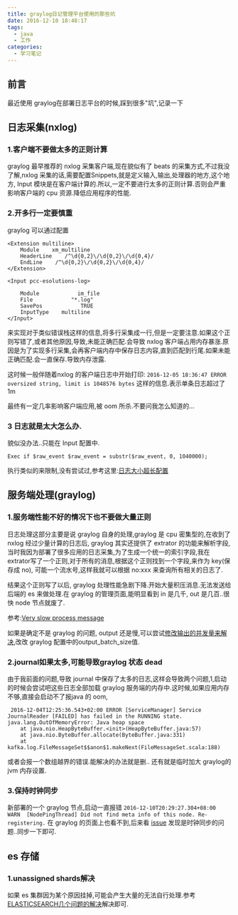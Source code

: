 ```yaml
---
title: graylog日记管理平台使用的那些坑
date: 2016-12-10 18:48:17
tags:
  - java
  - 工作
categories:
  - 学习笔记
---
```


## 前言

最近使用 graylog在部署日志平台的时候,踩到很多"坑",记录一下

## 日志采集(nxlog)

### 1.客户端不要做太多的正则计算

graylog 最早推荐的 nxlog 采集客户端,现在貌似有了 beats 的采集方式,不过我没了解,nxlog 采集的话,需要配置Snippets,就是定义输入,输出,处理器的地方,这个地方, Input 模块是在客户端计算的.所以,一定不要进行太多的正则计算.否则会严重影响客户端的 cpu 资源.降低应用程序的性能.

### 2.开多行一定要慎重

graylog 可以通过配置

````
<Extension multiline>
    Module    xm_multiline
    HeaderLine    /^\d{0,2}\/\d{0,2}\/\d{0,4}/
    EndLine    /^\d{0,2}\/\d{0,2}\/\d{0,4}/
</Extension>

<Input pcc-esolutions-log>

    Module            im_file
    File            "*.log"
    SavePos            TRUE
    InputType    multiline
</Input>
````
来实现对于类似错误栈这样的信息,将多行采集成一行,但是一定要注意.如果这个正则写错了,或者其他原因,导致,未能正确匹配.会导致 nxlog 客户端占用内存暴涨.原因是为了实现多行采集,会再客户端内存中保存日志内容,直到匹配到行尾.如果未能正确匹配.会一直保存.导致内存泄露.

这时候一般伴随着nxlog 的客户端日志中开始打印:
`2016-12-05 18:36:47 ERROR oversized string, limit is 1048576 bytes`
这样的信息.表示单条日志超过了1m

最终有一定几率影响客户端应用,被 oom 所杀.不要问我怎么知道的...

### 3 日志就是太大怎么办.

貌似没办法..只能在 Input 配置中.
````
Exec if $raw_event $raw_event = substr($raw_event, 0, 1040000);

````
执行类似的来限制,没有尝试过,参考这里:[日志大小超长配置](https://github.com/cityindex/LogSearchShipper/blob/master/src/LogsearchShipper.Core/NxLog/NxLogProcessManager.cs)


## 服务端处理(graylog)


### 1.服务端性能不好的情况下也不要做大量正则

 日志处理这部分主要是说 graylog 自身的处理,graylog 是 cpu 密集型的,在收到了 nxlog 经过少量计算的日志后, graylog 其实还提供了 extrator 的功能来解析字段,当时我因为部署了很多应用的日志采集,为了生成一个统一的索引字段,我在extrator写了一个正则,对于所有的消息,根据这个正则找到一个字段,来作为 key(保存成 no), 可能一个流水号,这样我就可以根据 no:xxx 来查询所有相关的日志了.

结果这个正则写了以后, graylog 处理性能急剧下降.开始大量积压消息.无法发送给后端的 es 来做处理.在 graylog 的管理页面,能明显看到 in 是几千, out 是几百..很快 node 节点就废了.

参考:[Very slow process message](https://github.com/Graylog2/graylog2-server/issues/1334)


如果是确定不是 graylog 的问题, output 还是慢,可以尝试[修改输出的并发量来解决](https://github.com/Graylog2/graylog2-server/issues/2313),改改 graylog 配置中的output_batch_size值.


### 2.journal如果太多,可能导致graylog 状态 dead

 由于我前面的问题,导致 journal 中保存了太多的日志,这样会导致两个问题,1,启动的时候会尝试吧这些日志全部加载 graylog 服务端的内存中.这时候,如果应用内存不够,直接会启动不了报java 的 oom,
 
````
 2016-12-04T12:25:36.543+02:00 ERROR [ServiceManager] Service JournalReader [FAILED] has failed in the RUNNING state.
java.lang.OutOfMemoryError: Java heap space
	at java.nio.HeapByteBuffer.<init>(HeapByteBuffer.java:57)
	at java.nio.ByteBuffer.allocate(ByteBuffer.java:331)
	at kafka.log.FileMessageSet$$anon$1.makeNext(FileMessageSet.scala:188)

````
 或者会报一个数组越界的错误.能解决的办法就是删..
 还有就是临时加大 graylog的 jvm 内存设置.


### 3.保持时钟同步

 新部署的一个 graylog 节点,启动一直报错
 `2016-12-10T20:29:27.304+08:00 WARN  [NodePingThread] Did not find meta info of this node. Re-registering.`
 在 graylog 的页面上也看不到,后来看 [issue](https://github.com/Graylog2/graylog2-server/issues/2404) 发现是时钟同步的问题..同步一下即可.



## es 存储 

### 1.unassigned shards解决

如果 es 集群因为某个原因挂掉,可能会产生大量的无法自行处理.参考[ELASTICSEARCH几个问题的解决](http://www.wklken.me/posts/2015/05/23/elasticsearch-issues.html)解决即可.